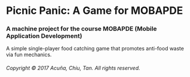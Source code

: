 # Picnic Panic: A Game for MOBAPDE
### A machine project for the course MOBAPDE (Mobile Application Development)

A simple single-player food catching game that promotes anti-food waste via fun mechanics.



###### _Copyright © 2017 Acuña, Chiu, Tan. All rights reserved._

